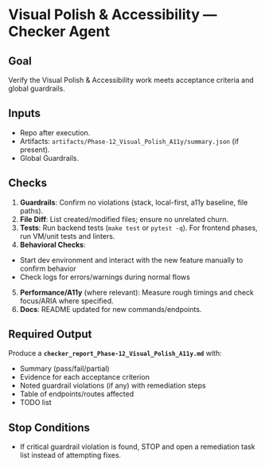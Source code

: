 # Visual Polish & Accessibility — Checker Agent

## Goal
Verify the Visual Polish & Accessibility work meets acceptance criteria and global guardrails.

## Inputs
- Repo after execution.
- Artifacts: `artifacts/Phase-12_Visual_Polish_A11y/summary.json` (if present).
- Global Guardrails.

## Checks
1. **Guardrails**: Confirm no violations (stack, local-first, a11y baseline, file paths).
2. **File Diff**: List created/modified files; ensure no unrelated churn.
3. **Tests**: Run backend tests (`make test` or `pytest -q`). For frontend phases, run VM/unit tests and linters.
4. **Behavioral Checks**:
- Start dev environment and interact with the new feature manually to confirm behavior
- Check logs for errors/warnings during normal flows
5. **Performance/A11y** (where relevant): Measure rough timings and check focus/ARIA where specified.
6. **Docs**: README updated for new commands/endpoints.

## Required Output
Produce a **`checker_report_Phase-12_Visual_Polish_A11y.md`** with:
- Summary (pass/fail/partial)
- Evidence for each acceptance criterion
- Noted guardrail violations (if any) with remediation steps
- Table of endpoints/routes affected
- TODO list

## Stop Conditions
- If critical guardrail violation is found, STOP and open a remediation task list instead of attempting fixes.
